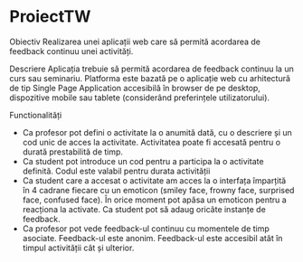 # ProiectTW

Obiectiv
Realizarea unei aplicații web care să permită acordarea de feedback continuu unei activități.

Descriere
Aplicația trebuie să permită acordarea de feedback continuu la un curs sau seminariu.
Platforma este bazată pe o aplicație web cu arhitectură de tip Single Page Application accesibilă în browser de pe desktop, dispozitive mobile sau tablete (considerând preferințele utilizatorului).

Functionalități
-	Ca profesor pot defini o activitate la o anumită dată, cu o descriere și un cod unic de acces la activitate. Activitatea poate fi accesată pentru o durată prestabilită de timp.
-	Ca student pot introduce un cod pentru a participa la o activitate definită. Codul este valabil pentru durata activității
-	Ca student care a accesat o activitate am acces la o interfața împarțită în 4 cadrane fiecare cu un emoticon (smiley face, frowny face, surprised face, confused face). În orice moment pot apăsa un emoticon pentru a reacționa la activate. Ca student pot să adaug oricâte instanțe de feedback.
-	Ca profesor pot vede feedback-ul continuu cu momentele de timp asociate. Feedback-ul este anonim. Feedback-ul este accesibil atât în timpul activității cât și ulterior.

